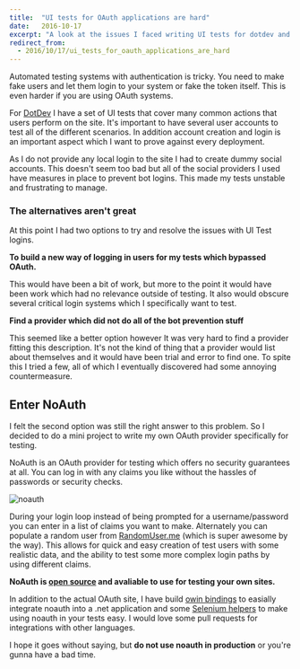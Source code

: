 ```yaml
---
title:  "UI tests for OAuth applications are hard"
date:   2016-10-17
excerpt: "A look at the issues I faced writing UI tests for dotdev and why I built NoAuth to make testing easier"
redirect_from:
  - 2016/10/17/ui_tests_for_oauth_applications_are_hard
---
```

Automated testing systems with authentication is tricky. You need to make fake users and let them login to your system or fake the token itself. This is even harder if you are using OAuth systems.

For [DotDev](https://dotdev.io) I have a set of UI tests that cover many common actions that users perform on the site. It's important to have several user accounts to test all of the different scenarios. In addition account creation and login is an important aspect which I want to prove against every deployment.

As I do not provide any local login to the site I had to create dummy social accounts. This doesn't seem too bad but all of the social providers I used have measures in place to prevent bot logins. This made my tests unstable and frustrating to manage.

### The alternatives aren't great

At this point I had two options to try and resolve the issues with UI Test logins.

**To build a new way of logging in users for my tests which bypassed OAuth.**

This would have been a bit of work, but more to the point it would have been work which had no relevance outside of testing. It also would obscure several critical login systems which I specifically want to test.

**Find a provider which did not do all of the bot prevention stuff**

This seemed like a better option however It was very hard to find a provider fitting this description. It's not the kind of thing that a provider would list about themselves and it would have been trial and error to find one. To spite this I tried a few, all of which I eventually discovered had some annoying countermeasure.


Enter NoAuth
------------

I felt the second option was still the right answer to this problem. So I decided to do a mini project to write my own OAuth provider specifically for testing.

NoAuth is an OAuth provider for testing which offers no security guarantees at all. You can log in with any claims you like without the hassles of passwords or security checks.

![noauth](http://i.imgur.com/uIakt9N.png)

During your login loop instead of being prompted for a username/password you can enter in a list of claims you want to make. Alternately you can populate a random user from [RandomUser.me](https://randomuser.me/) (which is super awesome by the way). This allows for quick and easy creation of test users with some realistic data, and the ability to test some more complex login paths by using different claims.

**NoAuth is [open source](https://github.com/lukemcgregor/noauth) and avaliable to use for testing your own sites.**

In addition to the actual OAuth site, I have build [owin bindings](https://www.nuget.org/packages/Owin.Security.Providers.NoAuth) to easially integrate noauth into a .net application and some [Selenium helpers](https://www.nuget.org/packages/NoAuth.Selenium) to make using noauth in your tests easy. I would love some pull requests for integrations with other languages.

I hope it goes without saying, but **do not use noauth in production** or you're gunna have a bad time.
